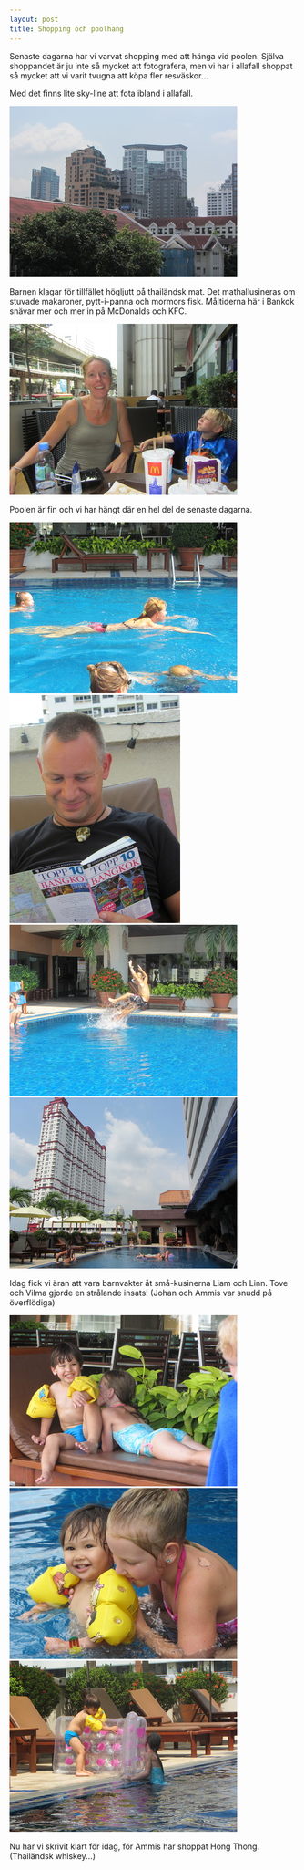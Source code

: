 ```yaml
---
layout: post
title: Shopping och poolhäng
---
```


Senaste dagarna har vi varvat shopping med att hänga vid poolen. Själva shoppandet är ju inte så mycket att fotografera, men vi har i allafall shoppat så mycket att vi varit tvugna att köpa fler resväskor...

Med det finns lite sky-line att fota ibland i allafall.

<a href="/images/2012-02-25/IMG_3359.JPG"><img src="/images/2012-02-25/thumbnails/IMG_3359.JPG" /></a>

Barnen klagar för tillfället högljutt på thailändsk mat. Det mathallusineras om stuvade makaroner, pytt-i-panna och mormors fisk. Måltiderna här i Bankok snävar mer och mer in på McDonalds och KFC.

<a href="/images/2012-02-25/IMG_3377.JPG"><img src="/images/2012-02-25/thumbnails/IMG_3377.JPG" /></a>

Poolen är fin och vi har hängt där en hel del de senaste dagarna. 

<a href="/images/2012-02-25/IMG_3379.JPG"><img src="/images/2012-02-25/thumbnails/IMG_3379.JPG" /></a>
<a href="/images/2012-02-25/IMG_3389.JPG"><img src="/images/2012-02-25/thumbnails/IMG_3389.JPG" /></a>
<a href="/images/2012-02-25/IMG_3390.JPG"><img src="/images/2012-02-25/thumbnails/IMG_3390.JPG" /></a>
<a href="/images/2012-02-25/IMG_3483.JPG"><img src="/images/2012-02-25/thumbnails/IMG_3483.JPG" /></a>

Idag fick vi äran att vara barnvakter åt små-kusinerna Liam och Linn. Tove och Vilma gjorde en strålande insats! (Johan och Ammis var snudd på överflödiga)

<a href="/images/2012-02-25/IMG_3422.JPG"><img src="/images/2012-02-25/thumbnails/IMG_3422.JPG" /></a>
<a href="/images/2012-02-25/IMG_3423.JPG"><img src="/images/2012-02-25/thumbnails/IMG_3423.JPG" /></a>
<a href="/images/2012-02-25/IMG_3452.JPG"><img src="/images/2012-02-25/thumbnails/IMG_3452.JPG" /></a>

Nu har vi skrivit klart för idag, för Ammis har shoppat Hong Thong. (Thailändsk whiskey...)
